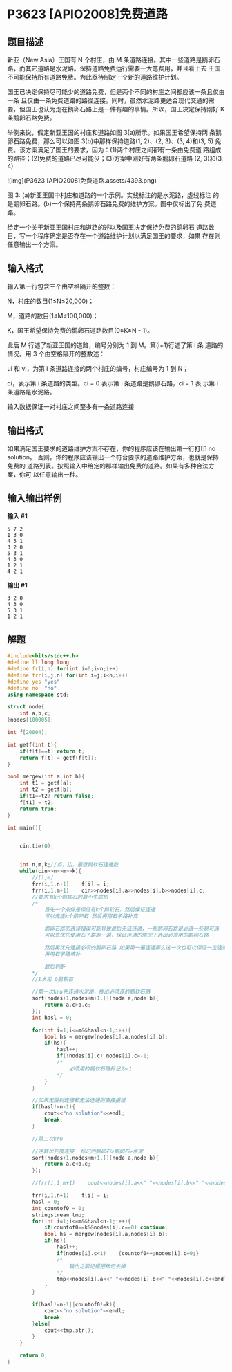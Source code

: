 # P3623 [APIO2008]免费道路

## 题目描述

新亚（New Asia）王国有 N 个村庄，由 M 条道路连接。其中一些道路是鹅卵石路，而其它道路是水泥路。保持道路免费运行需要一大笔费用，并且看上去 王国不可能保持所有道路免费。为此亟待制定一个新的道路维护计划。

国王已决定保持尽可能少的道路免费，但是两个不同的村庄之间都应该一条且仅由一条 且仅由一条免费道路的路径连接。同时，虽然水泥路更适合现代交通的需 要，但国王也认为走在鹅卵石路上是一件有趣的事情。所以，国王决定保持刚好 K 条鹅卵石路免费。

举例来说，假定新亚王国的村庄和道路如图 3(a)所示。如果国王希望保持两 条鹅卵石路免费，那么可以如图 3(b)中那样保持道路(1, 2)、(2, 3)、(3, 4)和(3, 5) 免费。该方案满足了国王的要求，因为：(1)两个村庄之间都有一条由免费道 路组成的路径；(2)免费的道路已尽可能少；(3)方案中刚好有两条鹅卵石道路 (2, 3)和(3, 4)

![img](P3623 [APIO2008]免费道路.assets/4393.png)

图 3: (a)新亚王国中村庄和道路的一个示例。实线标注的是水泥路，虚线标注 的是鹅卵石路。(b)一个保持两条鹅卵石路免费的维护方案。图中仅标出了免 费道路。

给定一个关于新亚王国村庄和道路的述以及国王决定保持免费的鹅卵石 道路数目，写一个程序确定是否存在一个道路维护计划以满足国王的要求，如果 存在则任意输出一个方案。

## 输入格式

输入第一行包含三个由空格隔开的整数：

N，村庄的数目(1≤N≤20,000)；

M，道路的数目(1≤M≤100,000)；

K，国王希望保持免费的鹅卵石道路数目(0≤K≤N - 1)。

此后 M 行述了新亚王国的道路，编号分别为 1 到 M。第(i+1)行述了第 i 条 道路的情况。用 3 个由空格隔开的整数述：

ui 和 vi，为第 i 条道路连接的两个村庄的编号，村庄编号为 1 到 N；

ci，表示第 i 条道路的类型。ci = 0 表示第 i 条道路是鹅卵石路，ci = 1 表 示第 i 条道路是水泥路。

输入数据保证一对村庄之间至多有一条道路连接

## 输出格式

如果满足国王要求的道路维护方案不存在，你的程序应该在输出第一行打印 no solution。 否则，你的程序应该输出一个符合要求的道路维护方案，也就是保持免费的 道路列表。按照输入中给定的那样输出免费的道路。如果有多种合法方案，你可 以任意输出一种。

## 输入输出样例

**输入 #1**

```
5 7 2 
1 3 0 
4 5 1 
3 2 0 
5 3 1 
4 3 0 
1 2 1 
4 2 1
```

**输出 #1**

```
3 2 0 
4 3 0 
5 3 1 
1 2 1 
```

## 解题

```C++
#include<bits/stdc++.h>
#define ll long long
#define fr(i,n) for(int i=0;i<n;i++)
#define frr(i,j,n) for(int i=j;i<n;i++)
#define yes "yes"
#define no  "no"
using namespace std;

struct node{
    int a,b,c;
}nodes[100005];

int f[20004];

int getf(int t){
    if(f[t]==t) return t;
    return f[t] = getf(f[t]);
}

bool mergew(int a,int b){
    int t1 = getf(a);
    int t2 = getf(b);
    if(t1==t2) return false;
    f[t1] = t2;
    return true;
}

int main(){


    cin.tie(0);


    int n,m,k;//点，边，最低鹅软石连通数
    while(cin>>n>>m>>k){
        //[1,m]
        frr(i,1,n+1)    f[i] = i;
        frr(i,1,m+1)    cin>>nodes[i].a>>nodes[i].b>>nodes[i].c;
        //要求有k个鹅软石的最小生成树
        /*
            首先一个条件是保证有k个鹅软石，然后保证连通
            可以先连k个鹅卵石 然后再用石子路补充

            鹅卵石路的选择错误可能导致最后无法连通，一些鹅卵石路是必选一些是可选
            可以先优先使用石子路跑一遍，保证连通的情况下选出必须用的鹅卵石路

            然后再优先连接必须的鹅卵石路 如果第一遍连通那么这一次也可以保证一定连通，剩下的鹅卵石路随便选
            再用石子路填补

            最后判断
        */
        //1水泥 0鹅软石

        //第一次kru先连通水泥路，提出必须连的鹅软石路
        sort(nodes+1,nodes+m+1,[](node a,node b){
            return a.c>b.c;
        });
        int hasl = 0;

        for(int i=1;i<=m&&hasl<n-1;i++){
            bool hs = mergew(nodes[i].a,nodes[i].b);
            if(hs){
                hasl++;
                if(!nodes[i].c) nodes[i].c=-1;
                /*
                    必须用的鹅软石路标记为-1
                */
            }
        }

        //如果无限制连接都无法连通则直接报错
        if(hasl!=n-1){
            cout<<"no solution"<<endl;
            break;
        }

        //第二次kru

        //逆转优先度连接  标记的鹅卵石>鹅卵石>水泥
        sort(nodes+1,nodes+m+1,[](node a,node b){
            return a.c<b.c;
        });

        //frr(i,1,m+1)    cout<<nodes[i].a<<" "<<nodes[i].b<<" "<<nodes[i].c<<endl;

        frr(i,1,n+1)    f[i] = i;
        hasl = 0;
        int countof0 = 0;
        stringstream tmp;
        for(int i=1;i<=m&&hasl<n-1;i++){
            if(countof0==k&&nodes[i].c==0) continue;
            bool hs = mergew(nodes[i].a,nodes[i].b);
            if(hs){
                hasl++;
                if(nodes[i].c<1)    {countof0++;nodes[i].c=0;}
                /*
                    输出之前记得把标记去掉
                */
                tmp<<nodes[i].a<<" "<<nodes[i].b<<" "<<nodes[i].c<<endl;
            }
        }

        if(hasl!=n-1||countof0!=k){
            cout<<"no solution"<<endl;
            break;
        }else{
            cout<<tmp.str();
        }
    }

    return 0;
}

```

